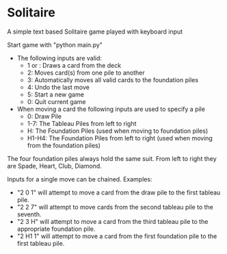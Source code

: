 Solitaire
=======
A simple text based Solitaire game played with keyboard input

Start game with "python main.py"

- The following inputs are valid:
  - 1 or <blank>: Draws a card from the deck
  - 2: Moves card(s) from one pile to another
  - 3: Automatically moves all valid cards to the foundation piles
  - 4: Undo the last move
  - 5: Start a new game
  - 0: Quit current game
- When moving a card the following inputs are used to specify a pile  
  - 0: Draw Pile
  - 1-7: The Tableau Piles from left to right
  - H: The Foundation Piles (used when moving to foundation piles)
  - H1-H4: The Foundation Piles from left to right (used when moving from the foundation piles)

The four foundation piles always hold the same suit.  From left to right they are Spade, Heart, Club, Diamond.

Inputs for a single move can be chained.  Examples:
- "2 0 1" will attempt to move a card from the draw pile to the first tableau pile.
- "2 2 7" will attempt to move cards from the second tableau pile to the seventh.
- "2 3 H" will attempt to move a card from the third tableau pile to the appropriate foundation pile.
- "2 H1 1" will attempt to move a card from the first foundation pile to the first tableau pile.
